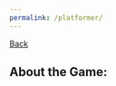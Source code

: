 ```yaml
---
permalink: /platformer/
---
```


[Back](https://banrescoding.github.io/Portfolio/)

## About the Game:
